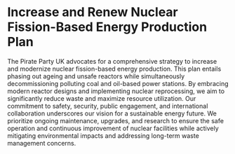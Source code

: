 Increase and Renew Nuclear Fission-Based Energy Production Plan
==========================================================

The Pirate Party UK advocates for a comprehensive strategy to increase and modernize nuclear fission-based energy production. This plan entails phasing out ageing and unsafe reactors while simultaneously decommissioning polluting coal and oil-based power stations. By embracing modern reactor designs and implementing nuclear reprocessing, we aim to significantly reduce waste and maximize resource utilization. Our commitment to safety, security, public engagement, and international collaboration underscores our vision for a sustainable energy future. We prioritize ongoing maintenance, upgrades, and research to ensure the safe operation and continuous improvement of nuclear facilities while actively mitigating environmental impacts and addressing long-term waste management concerns.

